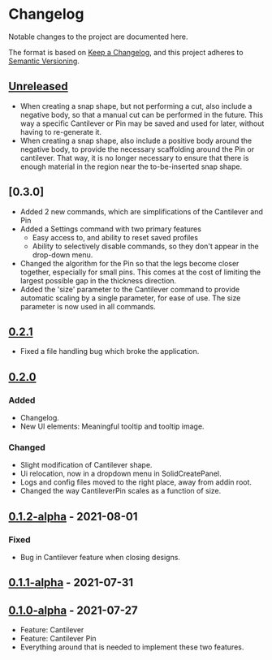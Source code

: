 # Changelog

Notable changes to the project are documented here.

The format is based on [Keep a Changelog](https://keepachangelog.com/en/1.0.0/),
and this project adheres to [Semantic Versioning](https://semver.org/spec/v2.0.0.html).

## [Unreleased]
- When creating a snap shape, but not performing a cut, also include a negative body, so that a manual cut can be performed in the future. This way a specific Cantilever or Pin may be saved and used for later, without having to re-generate it.
- When creating a snap shape, also include a positive body around the negative body, to provide the necessary scaffolding around the Pin or cantilever. That way, it is no longer necessary to ensure that there is enough material in the region near the to-be-inserted snap shape.

## [0.3.0]
- Added 2 new commands, which are simplifications of the Cantilever and Pin
- Added a Settings command with two primary features
  - Easy access to, and ability to reset saved profiles
  - Ability to selectively disable commands, so they don't appear in the drop-down menu.
- Changed the algorithm for the Pin so that the legs become closer together, especially for small pins. This comes at the cost of limiting the largest possible gap in the thickness direction.
- Added the 'size' parameter to the Cantilever command to provide automatic scaling by a single parameter, for ease of use. The size parameter is now used in all commands.
  

## [0.2.1]
- Fixed a file handling bug which broke the application.

## [0.2.0]

### Added
- Changelog.
- New UI elements: Meaningful tooltip and tooltip image.

### Changed
- Slight modification of Cantilever shape.
- Ui relocation, now in a dropdown menu in SolidCreatePanel.
- Logs and config files moved to the right place, away from addin root.
- Changed the way CantileverPin scales as a function of size.

## [0.1.2-alpha] - 2021-08-01

### Fixed
- Bug in Cantilever feature when closing designs.

## [0.1.1-alpha] - 2021-07-31

## [0.1.0-alpha] - 2021-07-27
- Feature: Cantilever
- Feature: Cantilever Pin
- Everything around that is needed to implement these two features.


[Unreleased]: https://github.com/AlfMikael/snap-generator/compare/0.2.0...master
[0.2.1]: https://github.com/AlfMikael/snap-generator/compare/0.2.0...0.2.1
[0.2.0]: https://github.com/AlfMikael/snap-generator/compare/v0.1.2-alpha...0.2.0
[0.1.2-alpha]: https://github.com/AlfMikael/snap-generator/compare/v0.1.1-alpha...v0.1.2-alpha
[0.1.1-alpha]: https://github.com/AlfMikael/snap-generator/compare/v0.1.1-alpha...v0.1.2-alpha
[0.1.0-alpha]: https://github.com/AlfMikael/snap-generator/releases/tag/v0.1.0-alpha





